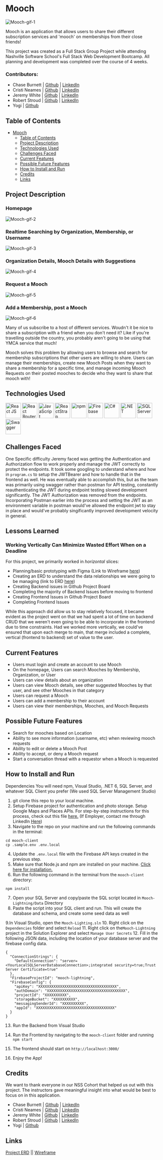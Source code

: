 # Mooch

![Mooch-gif-1](https://github.com/nss-evening-cohort-20/Mooch-Lightning/assets/107286368/a98efcb8-3506-4f2f-be9c-5306ce8aa7e1)

Mooch is an application that allows users to share their different subscription services and 'mooch' on memberships from their close friends!

This project was created as a Full Stack Group Project while attending Nashville Software School's Full Stack Web Development Bootcamp. All planning and development was completed over the course of 4 weeks.

### Contributors:
- Chase Burnett | [Github](https://github.com/ChaseBurnett) | [LinkedIn](https://www.linkedin.com/in/chase-burnett/)
- Cristi Neames | [Github](https://github.com/crisneames) | [LinkedIn](https://www.linkedin.com/in/crisneames/)
- Jeremy White | [Github](https://github.com/jeremywhitedev) | [LinkedIn](https://www.linkedin.com/in/jeremy-white-dev/)
- Robert Stroud | [Github](https://github.com/r-stroud) | [LinkedIn](https://www.linkedin.com/in/robert-stroud-dev/)
- Yogi | [Github](https://github.com/chyogi)

## Table of Contents

- [Mooch](#mooch)
  - [Table of Contents](#table-of-contents)
  - [Project Description](#project-description)
  - [Technologies Used](#technologies-used)
  - [Challenges Faced](#challenges-faced)
  - [Current Features](#current-features)
  - [Possible Future Features](#possible-future-features)
  - [How to Install and Run](#how-to-install-and-run)
  - [Credits](#credits)
  - [Links](#links)

## Project Description

### Homepage
![Mooch-gif-2](https://github.com/nss-evening-cohort-20/Mooch-Lightning/assets/107286368/02b7954e-af87-4de7-904e-abaca3bd350d)

### Realtime Searching by Organization, Membership, or Username
![Mooch-gif-3](https://github.com/nss-evening-cohort-20/Mooch-Lightning/assets/107286368/c53058b1-1675-4278-8039-62a8f2f96660)

### Organization Details, Mooch Details with Suggestions
![Mooch-gif-4](https://github.com/nss-evening-cohort-20/Mooch-Lightning/assets/107286368/d074febc-080a-4a43-a566-a5c30e04c05a)

### Request a Mooch
![Mooch-gif-5](https://github.com/nss-evening-cohort-20/Mooch-Lightning/assets/107286368/035345dd-79d7-4fef-97b4-1869e31a7758)

### Add a Membership, post a Mooch
![Mooch-gif-6](https://github.com/nss-evening-cohort-20/Mooch-Lightning/assets/107286368/e74456f8-289c-463e-a721-f28bcb95d7d5)

Many of us subscribe to a host of different services. Woudn't it be nice to share a subscription with a friend when you don't need it? Like if you're travelling outside the country, you probably aren't going to be using that YMCA service that much!

Mooch solves this problem by allowing users to browse and search for membership subscriptions that other users are willing to share. Users can manage their memberships, create new Mooch Posts when they want to share a membership for a specific time, and manage incoming Mooch Requests on their posted mooches to decide who they want to share that mooch with!

## Technologies Used

<a href="https://reactjs.org/" title="React JS"><img src="https://github.com/get-icon/geticon/raw/master/icons/react.svg" alt="React JS" width="50px" height="50px"></a>
<a href="https://reactrouter.com/en/main" title="React Router"><img src="https://reactrouter.com/_brand/react-router-mark-color.svg" alt="React Router" width="50px" height="50px"></a>
<a href="https://developer.mozilla.org/en-US/docs/Web/JavaScript" title="JavaScript"><img src="https://github.com/get-icon/geticon/raw/master/icons/javascript.svg" alt="JavaScript" width="50px" height="50px"></a>
<a href="https://reactstrap.github.io/?path=/story/home-installation--page" title="ReactStrap"><img src="https://github.com/get-icon/geticon/blob/master/icons/bootstrap.svg" alt="ReactStrap" width="50px" height="50px"></a>
<a href="https://www.npmjs.com/" title="npm"><img src="https://github.com/get-icon/geticon/raw/master/icons/npm.svg" alt="npm" width="50px" height="50px"></a>
<a href="https://www.firebase.com/" title="Firebase"><img src="https://github.com/get-icon/geticon/raw/master/icons/firebase.svg" alt="Firebase" width="50px" height="50px"></a>
<a href="https://learn.microsoft.com/en-us/dotnet/csharp/" title="C#"><img src="https://github.com/get-icon/geticon/blob/master/icons/c-sharp.svg" alt="C#" width="50px" height="50px"></a>
<a href="https://dotnet.microsoft.com/en-us/" title=".NET"><img src="https://github.com/get-icon/geticon/blob/master/icons/dotnet.svg" alt=".NET" width="50px" height="50px"></a>
<a href="https://www.microsoft.com/en-us/sql-server" title="SQL Server"><img src="https://upload.wikimedia.org/wikipedia/de/thumb/8/8c/Microsoft_SQL_Server_Logo.svg/1200px-Microsoft_SQL_Server_Logo.svg.png" alt="SQL Server" width="50px" height="50px"></a>
<a href="https://swagger.io/" title="Swagger"><img src="https://github.com/get-icon/geticon/blob/master/icons/swagger.svg" alt="Swagger" width="50px" height="50px"></a>

## Challenges Faced

One Specific difficulty Jeremy faced was getting the Authentication and Authorization flow to work properly and manage the JWT correctly to protect the endpoints. It took some googling to understand where and how in `program.cs` to setup the JWTBearer and how to handle that in the frontend as well. He was eventually able to accomplish this, but as the team was primarily using swagger rather than postman for API testing, constantly reauthenticating the JWT during endpoint testing slowed development significantly. The JWT Authorization was removed from the endpoints. Incorporating Postman earlier into the process and setting the JWT as an environment variable in postman would've allowed the endpoint jwt to stay in place and would've probably singificantly improved development velocity in general.

## Lessons Learned

### Working Vertically Can Minimize Wasted Effort When on a Deadline
For this project, we primarily worked in _horizontal_ slices: 
- Planning/basic prototyping with Figma (Link to Wireframe [here](https://www.figma.com/file/M1MkemVo1vtbGrucvnMED8/Mooch-Wireframe?type=design&node-id=0-1&mode=design))
- Creating an ERD to understand the data relationships we were going to be managing (link to ERD [here](https://dbdiagram.io/d/MembershipMooch-643ddcd36b31947051c0e6f8))
- Creating Backend issues in Github Project Board
- Completing the majority of Backend Issues before moving to frontend
- Creating Frontend Issues in Github Project Board
- Completing Frontend Issues

While this approach did allow us to stay relatively focused, it became evident as the project went on that we had spent a lot of time on backend CRUD that we weren't even going to be able to incorporate in the frontend due to time constraints. Had we worked more vertically, we could've ensured that upon each merge to main, that merge included a complete, vertical (frontend to backend) set of value to the user.

## Current Features 
- Users must login and create an account to use Mooch
- On the homepage, Users can search Mooches by Membership, Organization, or User
- Users can view details about an organization 
- Users can view Mooch details, see other suggested Mooches by that user, and see other Mooches in that category
- Users can request a Mooch
- Users can add a membership to their account
- Users can view their memberships, Mooches, and Mooch Requests

## Possible Future Features

- Search for mooches based on Location
- Ability to see more information (username, etc) when reviewing mooch requests
- Ability to edit or delete a Mooch Post
- Ability to accept, or deny a Mooch request
- Start a conversation thread with a requestor when a Mooch is requested

## How to Install and Run

Dependencies
You will need npm, Visual Studio, .NET 6, SQL Server, and whatever SQL Client you prefer (We used SQL Server Management Studio)

1. git clone this repo to your local machine.
2. Setup Firebase project for authentication and photo storage. Setup Google Maps and Places APIs. For step-by-step instructions for this process, check out this file <a href="/firebaseInstructions.md">here.</a> (If Employer, contact me through LinkedIn <a href="https://www.linkedin.com/in/jeremy-white-dev/" target="_blank">Here</a>)
3. Navigate to the repo on your machine and run the following commands in the terminal:

```
cd mooch-client
cp .sample.env .env.local

```

4. Update the `.env.local` file with the Firebase API keys created in the previous step.
5. Make sure that Node.js and npm are installed on your machine. <a href="https://docs.npmjs.com/downloading-and-installing-node-js-and-npm">Click here for installation.</a>
6. Run the following command in the terminal from the `mooch-client` directory:

```
npm install
```

7. Open your SQL Server and copy/paste the SQL script located in `Mooch-Lightning/Data` Directory
8. Paste the script into your SQL client and run. This will create the database and schema, and create some seed data as well

9.In Visual Studio, open the `Mooch-Lighting.sln`
10. Right click on the `Dependencies` folder and select `Reload`
11. Right click on the`Mooch-Lightning` project in the Solution Explorer and select `Manage User Secrets`
12. Fill in the following JSON data, including the location of your database server and the firebase config data.

```
{
  "ConnectionStrings": {
    "DefaultConnection": "server=<YourLocalSQLServerDatabaseConnection>;integrated security=true;Trust Server Certificate=true"
  },
  "FirebaseProjectId": "mooch-lightning",
  "FirebaseConfig": {
    "apiKey": "XXXXXXXXXXXXXXXXXXXXXXXXXXXXXXXXXXXX",
    "authDomain": "XXXXXXXXXXXXXXXXXXXXXXXXXXXXXXXXXXXX",
    "projectId": "XXXXXXXXXX",
    "storageBucket": "XXXXXXXXXX",
    "messagingSenderId": "XXXXXXXXXX",
    "appId": "XXXXXXXXXXXXXXXXXXXXXXXXXXXXXXXXXXXX"
  }
}
```
13. Run the Backend from Visual Studio
14. Run the Frontend by navigating to the `mooch-client` folder and running `npm start`
15. The frontend should start on `http://localhost:3000/`

16. Enjoy the App!

## Credits

We want to thank everyone in our NSS Cohort that helped us out with this project. The instructors gave meaningful insight into what would be best to focus on in this application.

- Chase Burnett | [Github](https://github.com/ChaseBurnett) | [LinkedIn](https://www.linkedin.com/in/chase-burnett/)
- Cristi Neames | [Github](https://github.com/crisneames) | [LinkedIn](https://www.linkedin.com/in/crisneames/)
- Jeremy White | [Github](https://github.com/jeremywhitedev) | [LinkedIn](https://www.linkedin.com/in/jeremy-white-dev/)
- Robert Stroud | [Github](https://github.com/r-stroud) | [LinkedIn](https://www.linkedin.com/in/robert-stroud-dev/)
- Yogi | [Github](https://github.com/chyogi)

## Links

<a href="https://dbdiagram.io/d/637446b2c9abfc611172f52f" target="_blank">Project ERD</a> || <a href="https://dbdiagram.io/d/63bc1f9e6afaa541e5d14424" target="_blank">Wireframe</a>